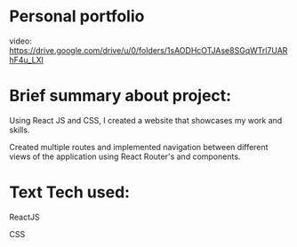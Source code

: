 



# Personal portfolio

video: https://drive.google.com/drive/u/0/folders/1sAODHcOTJAse8SGqWTrl7UARhF4u_LXl

# Brief summary about project:

Using React JS and CSS, I created a website that showcases my work and skills.

Created multiple routes and implemented navigation between different views of the application using React Router's  and components.

# Text Tech used:

ReactJS

CSS
